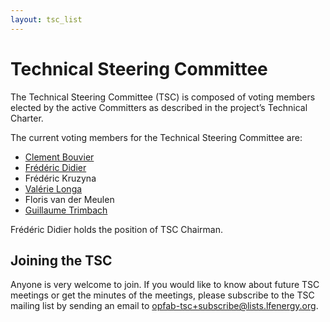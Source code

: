 ```yaml
---
layout: tsc_list
---
```


# Technical Steering Committee

The Technical Steering Committee (TSC) is composed of voting members elected by the active Committers as described in
the project’s Technical Charter.

The current voting members for the Technical Steering Committee are:

* [Clement Bouvier](https://github.com/ClementBouvierN)
* [Frédéric Didier](https://github.com/freddidierRTE)
* Frédéric Kruzyna
* [Valérie Longa](https://github.com/vlo-rte)
* Floris van der Meulen
* [Guillaume Trimbach](https://github.com/gtrimbach-RTE)

Frédéric Didier holds the position of TSC Chairman.

## Joining the TSC

Anyone is very welcome to join. If you would like to know about future TSC meetings or get the minutes of the meetings,
please subscribe to the TSC mailing list by sending an email to [opfab-tsc+subscribe@lists.lfenergy.org](mailto:opfab-tsc+subscribe@lists.lfenergy.org).

 


